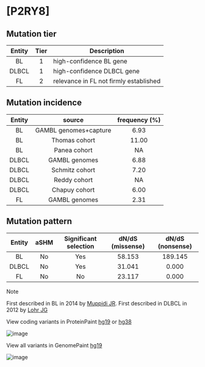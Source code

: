 # [P2RY8]

## Mutation tier

|Entity|Tier|Description                           |
|:------:|:----:|--------------------------------------|
|BL    |1   |high-confidence BL gene               |
|DLBCL |1   |high-confidence DLBCL gene            |
|FL    |2   |relevance in FL not firmly established|
## Mutation incidence

|Entity|source               |frequency (%)|
|:------:|:---------------------:|:-------------:|
|BL    |GAMBL genomes+capture| 6.93        |
|BL    |Thomas cohort        |11.00        |
|BL    |Panea cohort         |   NA        |
|DLBCL |GAMBL genomes        | 6.88        |
|DLBCL |Schmitz cohort       | 7.20        |
|DLBCL |Reddy cohort         |   NA        |
|DLBCL |Chapuy cohort        | 6.00        |
|FL    |GAMBL genomes        | 2.31        |

## Mutation pattern

|Entity|aSHM|Significant selection|dN/dS (missense)|dN/dS (nonsense)|
|:------:|:----:|:---------------------:|:----------------:|:----------------:|
|BL    |No  |Yes                  |58.153          |189.145         |
|DLBCL |No  |Yes                  |31.041          |  0.000         |
|FL    |No  |No                   |23.117          |  0.000         |


> [!NOTE]
> First described in BL in 2014 by [Muppidi JR](https://pubmed.ncbi.nlm.nih.gov/25274307). First described in DLBCL in 2012 by [Lohr JG](https://pubmed.ncbi.nlm.nih.gov/22343534)

View coding variants in ProteinPaint [hg19](https://www.bcgsc.ca/downloads/morinlab/GAMBL/test/genes/P2RY8_protein.html)  or [hg38](https://www.bcgsc.ca/downloads/morinlab/GAMBL/test/genes/P2RY8_protein_hg38.html)

![image](../../images/proteinpaint/P2RY8_NM_178129.svg)

View all variants in GenomePaint [hg19](https://www.bcgsc.ca/downloads/morinlab/GAMBL/test/genes/P2RY8.html)

![image](../../images/proteinpaint/P2RY8.svg)
